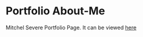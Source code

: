 # Portfolio About-Me
Mitchel Severe Portfolio Page. It can be viewed [here](https://thatdudemitch.github.io/portfolio-about-me/)
